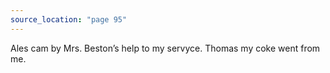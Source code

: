 ```yaml
---
source_location: "page 95"
---
```

Ales cam by Mrs. Beston’s help to my servyce. Thomas my coke went from me.
